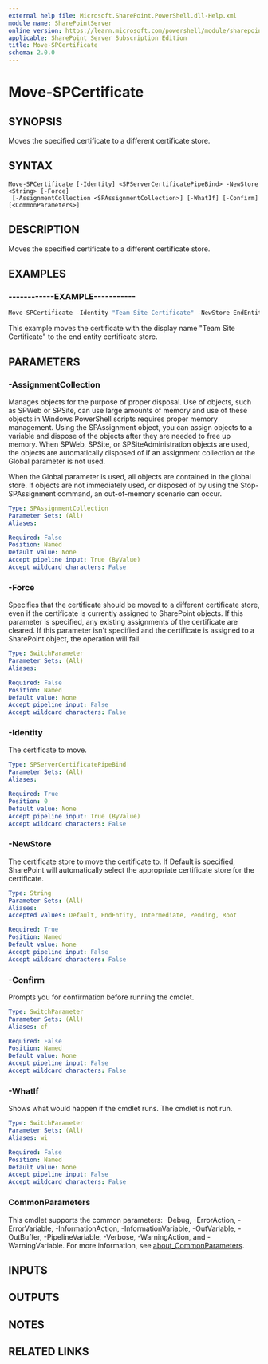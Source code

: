 ```yaml
---
external help file: Microsoft.SharePoint.PowerShell.dll-Help.xml
module name: SharePointServer
online version: https://learn.microsoft.com/powershell/module/sharepoint-server/move-spcertificate
applicable: SharePoint Server Subscription Edition
title: Move-SPCertificate
schema: 2.0.0
---
```


# Move-SPCertificate

## SYNOPSIS
Moves the specified certificate to a different certificate store.

## SYNTAX

```
Move-SPCertificate [-Identity] <SPServerCertificatePipeBind> -NewStore <String> [-Force]
 [-AssignmentCollection <SPAssignmentCollection>] [-WhatIf] [-Confirm] [<CommonParameters>]
```

## DESCRIPTION
Moves the specified certificate to a different certificate store.

## EXAMPLES

### ------------EXAMPLE-----------
```powershell
Move-SPCertificate -Identity "Team Site Certificate" -NewStore EndEntity
```

This example moves the certificate with the display name "Team Site Certificate" to the end entity certificate store.

## PARAMETERS

### -AssignmentCollection
Manages objects for the purpose of proper disposal.
Use of objects, such as SPWeb or SPSite, can use large amounts of memory and use of these objects in Windows PowerShell scripts requires proper memory management.
Using the SPAssignment object, you can assign objects to a variable and dispose of the objects after they are needed to free up memory.
When SPWeb, SPSite, or SPSiteAdministration objects are used, the objects are automatically disposed of if an assignment collection or the Global parameter is not used.

When the Global parameter is used, all objects are contained in the global store.
If objects are not immediately used, or disposed of by using the Stop-SPAssignment command, an out-of-memory scenario can occur.

```yaml
Type: SPAssignmentCollection
Parameter Sets: (All)
Aliases:

Required: False
Position: Named
Default value: None
Accept pipeline input: True (ByValue)
Accept wildcard characters: False
```

### -Force
Specifies that the certificate should be moved to a different certificate store, even if the certificate is currently assigned to SharePoint objects.
If this parameter is specified, any existing assignments of the certificate are cleared.
If this parameter isn't specified and the certificate is assigned to a SharePoint object, the operation will fail.

```yaml
Type: SwitchParameter
Parameter Sets: (All)
Aliases:

Required: False
Position: Named
Default value: None
Accept pipeline input: False
Accept wildcard characters: False
```

### -Identity
The certificate to move.

```yaml
Type: SPServerCertificatePipeBind
Parameter Sets: (All)
Aliases:

Required: True
Position: 0
Default value: None
Accept pipeline input: True (ByValue)
Accept wildcard characters: False
```

### -NewStore
The certificate store to move the certificate to.
If Default is specified, SharePoint will automatically select the appropriate certificate store for the certificate.

```yaml
Type: String
Parameter Sets: (All)
Aliases:
Accepted values: Default, EndEntity, Intermediate, Pending, Root

Required: True
Position: Named
Default value: None
Accept pipeline input: False
Accept wildcard characters: False
```

### -Confirm
Prompts you for confirmation before running the cmdlet.

```yaml
Type: SwitchParameter
Parameter Sets: (All)
Aliases: cf

Required: False
Position: Named
Default value: None
Accept pipeline input: False
Accept wildcard characters: False
```

### -WhatIf
Shows what would happen if the cmdlet runs.
The cmdlet is not run.

```yaml
Type: SwitchParameter
Parameter Sets: (All)
Aliases: wi

Required: False
Position: Named
Default value: None
Accept pipeline input: False
Accept wildcard characters: False
```

### CommonParameters
This cmdlet supports the common parameters: -Debug, -ErrorAction, -ErrorVariable, -InformationAction, -InformationVariable, -OutVariable, -OutBuffer, -PipelineVariable, -Verbose, -WarningAction, and -WarningVariable. For more information, see [about_CommonParameters](https://go.microsoft.com/fwlink/?LinkID=113216).

## INPUTS

## OUTPUTS

## NOTES

## RELATED LINKS
